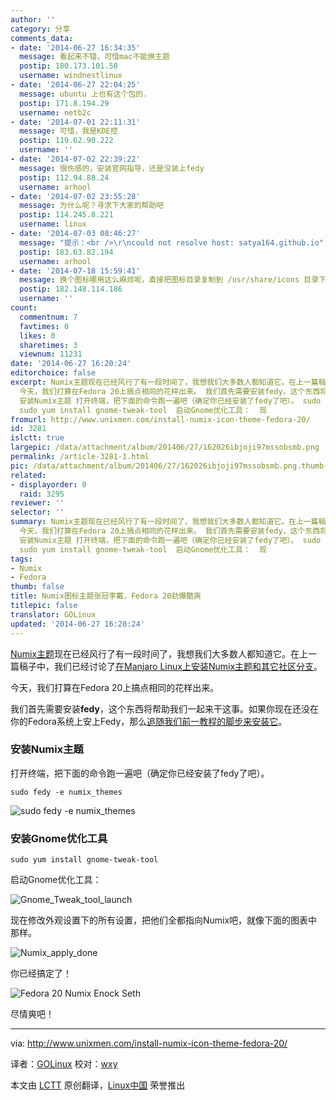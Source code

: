 ```yaml
---
author: ''
category: 分享
comments_data:
- date: '2014-06-27 16:34:35'
  message: 看起来不错，可惜mac不能换主题
  postip: 180.173.101.58
  username: windnestlinux
- date: '2014-06-27 22:04:25'
  message: ubuntu 上也有这个包的.
  postip: 171.8.194.29
  username: netb2c
- date: '2014-07-01 22:11:31'
  message: 可惜，我是KDE控
  postip: 119.62.90.222
  username: ''
- date: '2014-07-02 22:39:22'
  message: 很伤感的，安装官网指导，还是没装上fedy
  postip: 112.94.88.24
  username: arhool
- date: '2014-07-02 23:55:28'
  message: 为什么呢？寻求下大家的帮助吧
  postip: 114.245.8.221
  username: linux
- date: '2014-07-03 08:46:27'
  message: "提示：<br />\r\ncould not resolve host: satya164.github.io"
  postip: 183.63.82.194
  username: arhool
- date: '2014-07-18 15:59:41'
  message: 换个图标哪用这么麻烦呢，直接把图标目录复制到 /usr/share/icons 目录下面，然后在 gnome-tweak-tool 中选
  postip: 182.148.114.186
  username: ''
count:
  commentnum: 7
  favtimes: 0
  likes: 0
  sharetimes: 3
  viewnum: 11231
date: '2014-06-27 16:20:24'
editorchoice: false
excerpt: Numix主题现在已经风行了有一段时间了，我想我们大多数人都知道它。在上一篇稿子中，我们已经讨论了在Manjaro Linux上安装Numix主题和其它社区分支。
  今天，我们打算在Fedora 20上搞点相同的花样出来。 我们首先需要安装fedy，这个东西将帮助我们一起来干这事。如果你现在还没在你的Fedora系统上安上Fedy，那么追随我们前一教程的脚步来安装它。
  安装Numix主题 打开终端，把下面的命令跑一遍吧（确定你已经安装了fedy了吧）。 sudo fedy -e numix_themes   安装Gnome优化工具
  sudo yum install gnome-tweak-tool  启动Gnome优化工具：  现
fromurl: http://www.unixmen.com/install-numix-icon-theme-fedora-20/
id: 3281
islctt: true
largepic: /data/attachment/album/201406/27/162026ibjoji97mssobsmb.png
permalink: /article-3281-1.html
pic: /data/attachment/album/201406/27/162026ibjoji97mssobsmb.png.thumb.jpg
related:
- displayorder: 0
  raid: 3295
reviewer: ''
selector: ''
summary: Numix主题现在已经风行了有一段时间了，我想我们大多数人都知道它。在上一篇稿子中，我们已经讨论了在Manjaro Linux上安装Numix主题和其它社区分支。
  今天，我们打算在Fedora 20上搞点相同的花样出来。 我们首先需要安装fedy，这个东西将帮助我们一起来干这事。如果你现在还没在你的Fedora系统上安上Fedy，那么追随我们前一教程的脚步来安装它。
  安装Numix主题 打开终端，把下面的命令跑一遍吧（确定你已经安装了fedy了吧）。 sudo fedy -e numix_themes   安装Gnome优化工具
  sudo yum install gnome-tweak-tool  启动Gnome优化工具：  现
tags:
- Numix
- Fedora
thumb: false
title: Numix图标主题张冠李戴，Fedora 20劲爆酷爽
titlepic: false
translator: GOLinux
updated: '2014-06-27 16:20:24'
---
```


[Numix主题](http://numixproject.org/)现在已经风行了有一段时间了，我想我们大多数人都知道它。在上一篇稿子中，我们已经讨论了[在Manjaro Linux上安装Numix主题和其它社区分支](http://www.unixmen.com/install-numix-icon-theme-manjaro-linux/)。


今天，我们打算在Fedora 20上搞点相同的花样出来。


我们首先需要安装**fedy**，这个东西将帮助我们一起来干这事。如果你现在还没在你的Fedora系统上安上Fedy，那么[追随我们前一教程的脚步来安装它](http://www.unixmen.com/tweak-fedora-system-using-fedy/)。


### 安装Numix主题


打开终端，把下面的命令跑一遍吧（确定你已经安装了fedy了吧）。



```
sudo fedy -e numix_themes

```

![sudo fedy -e numix_themes](/data/attachment/album/201406/27/162026ibjoji97mssobsmb.png)


### 安装Gnome优化工具



```
sudo yum install gnome-tweak-tool

```

启动Gnome优化工具：


![Gnome_Tweak_tool_launch](/data/attachment/album/201406/27/162027evinaeevseewwkee.png)


现在修改外观设置下的所有设置，把他们全都指向Numix吧，就像下面的图表中那样。


![Numix_apply_done](/data/attachment/album/201406/27/162028o46eltpbvaja8vnb.png)


你已经搞定了！


![Fedora 20 Numix Enock Seth](/data/attachment/album/201406/27/162033b9gyvk2iyz9oz6z2.png)


尽情爽吧！




---


via: <http://www.unixmen.com/install-numix-icon-theme-fedora-20/>


译者：[GOLinux](https://github.com/GOLinux) 校对：[wxy](https://github.com/wxy)


本文由 [LCTT](https://github.com/LCTT/TranslateProject) 原创翻译，[Linux中国](http://linux.cn/) 荣誉推出